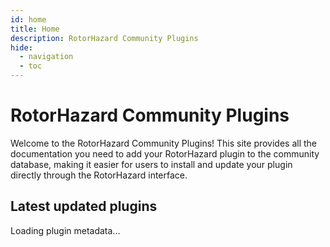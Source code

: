 ```yaml
---
id: home
title: Home
description: RotorHazard Community Plugins
hide:
  - navigation
  - toc
---
```


# RotorHazard Community Plugins

Welcome to the RotorHazard Community Plugins! This site provides all the documentation you need to add your RotorHazard plugin to the community database, making it easier for users to install and update your plugin directly through the RotorHazard interface.

## Latest updated plugins

<div id="plugin-container">
  <p>Loading plugin metadata...</p>
</div>

<link rel="stylesheet" href="assets/css/plugin_card.css">
<script src="assets/js/latest_plugins.js" defer></script>
